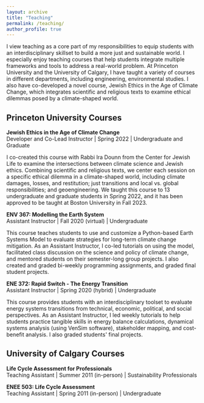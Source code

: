```yaml
---
layout: archive
title: "Teaching"
permalink: /teaching/
author_profile: true
---
```

I view teaching as a core part of my responsibilities to equip students with an interdisciplinary skillset to build a more just and sustainable world. I especially enjoy teaching courses that help students integrate multiple frameworks and tools to address a real-world problem. At Princeton University and the University of Calgary, I have taught a variety of courses in different departments, including engineering, environmental studies. I also have co-developed a novel course, Jewish Ethics in the Age of Climate Change, which integrates scientific and religious texts to examine ethical dilemmas posed by a climate-shaped world.  

## Princeton University Courses

**Jewish Ethics in the Age of Climate Change**\
Developer and Co-Lead Instructor | Spring 2022 | Undergraduate and Graduate


I co-created this course with Rabbi Ira Dounn from the Center for Jewish Life to examine the intersections between climate science and Jewish ethics. Combining scientific and religious texts, we center each session on a specific ethical dilemma in a climate-shaped world, including climate damages, losses, and restitution; just transitions and local vs. global responsibilities; and geoengineering. We taught this course to 13 undergraduate and graduate students in Spring 2022, and it has been approved to be taught at Boston University in Fall 2023.

**ENV 367: Modelling the Earth System**\
Assistant Instructor | Fall 2020 (virtual) | Undergraduate

This course teaches students to use and customize a Python-based Earth Systems Model to evaluate strategies for long-term climate change mitigation. As an Assistant Instructor, I co-led tutorials on using the model, facilitated class discussion on the science and policy of climate change, and mentored students on their semester-long group projects. I also created and graded bi-weekly programming assignments, and graded final student projects. 

**ENE 372: Rapid Switch - The Energy Transition**\
Assistant Instructor | Spring 2020 (hybrid) | Undergraduate

This course provides students with an interdisciplinary toolset to evaluate energy systems transitions from technical, economic, political, and social perspectives. As an Assistant Instructor, I led weekly tutorials to help students practice tangible skills in energy balance calculations, dynamical systems analysis (using VenSim software), stakeholder mapping, and cost-benefit analysis. I also graded students' final projects.

## University of Calgary Courses

**Life Cycle Assessment for Professionals**\
Teaching Assistant | Summer 2011 (in-person) | Sustainability Professionals

**ENEE 503: Life Cycle Assessment**\
Teaching Assistant | Spring 2011 (in-person) | Undergraduate


